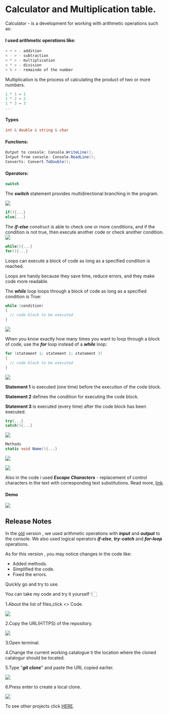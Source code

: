 # Calculator and Multiplication table.

Calculator - is a development for working with arithmetic operations such as:
#### I used arithmetic operations like:
```C#
< + > - addition
< - > - subtraction
< * > - multiplication
< * > - division
< % > - remainde of the number
```
Multiplication is the process of calculating the product of two or more numbers.
```C#
1 * 1 = 1
1 * 2 = 2
1 * 3 = 3
...
```

#### Types
```C#
int & double & string & char
```
#### Functions:
```C#
Output to console: Console.WriteLine();
Intput from console: Console.ReadLine();
Converts: Convert.ToDouble();
```
#### Operators:
```C#
switch
```
The ***switch*** statement provides multidirectional branching in the program.

![](./demo2/demo8.png)
```C#
if(){...}
else{...}
```

The ***if-else*** construct is able to check one or more conditions, and if the condition is not true, then execute another code or check another condition.
![](./demo2/demo9.png)
```C#
while(){...}
for(){...}
```
Loops can execute a block of code as long as a specified condition is reached.

Loops are handy because they save time, reduce errors, and they make code more readable.

The ***while*** loop loops through a block of code as long as a specified condition is True:
```C#
while (condition) 
{
  // code block to be executed
}
```
![](./demo2/demo5.png)

When you know exactly how many times you want to loop through a block of code, use the ***for*** loop instead of a ***while*** loop:
```C#
for (statement 1; statement 2; statement 3) 
{
  // code block to be executed
}
```
![](./demo2/demo7.png)

**Statement 1** is executed (one time) before the execution of the code block.

**Statement 2** defines the condition for executing the code block.

**Statement 3** is executed (every time) after the code block has been executed.

```C#
try{...}
catch(){...}
```
![](./demo2/demo6.png)

```C#
Methods
static void Name(){...}
```
![](./demo2/demoo.png)

![](./demo2/demoo1.png)

Also in the code i used ***Escape Characters*** - replacement of control characters in the text with corresponding text substitutions.
Read more, [link](https://codebuns.com/csharp-basics/escape-sequences/).

#### Demo

![](>/../demo2/demo10.png)

## Release Notes
In the [old](https://github.com/ZafarUrakov/NewCalculator/tree/releases/v3.0) version , we used arithmetic operations with ***input*** and ***output*** to the console.
We also used logical operators ***if-else***, ***try***-***catch*** and ***for-loop*** operations.

As for this version , you may notice changes in the code like:

- Added methods.
- Simplified the code.
- Fixed the errors.

Quickly go and try to use.

You can take my code and try it yourself 👇🏻

1.About the list of files,click <> Code.

![](>/../demo2/demo1.png)


2.Copy the URL(HTTPS) of the repository.

![](>/../demo2/demo2.png)


3.Open terminal.

4.Change the current working catalogue ti the location where the cloned catalogur should be located.

5.Type "***git clone***" and paste the URL copied earlier.

![](>/../demo2/demo3.png)


6.Press enter to create a local clone.

![](>/../demo2/demo4.png)

To see other projects click [HERE](https://github.com/ZafarUrakov).